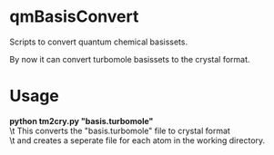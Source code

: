 qmBasisConvert
==============

Scripts to convert quantum chemical basissets.

By now it can convert turbomole basissets to the crystal format.


Usage
=====

<b>python tm2cry.py "basis.turbomole"</b> <br>
\t  This converts the "basis.turbomole" file to crystal format <br>
\t  and creates a seperate file for each atom in the working directory.<br>
